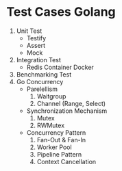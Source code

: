# Test Cases Golang

1. Unit Test
    - Testify
    - Assert
    - Mock
2. Integration Test
    - Redis Container Docker
3. Benchmarking Test
4. Go Concurrency
    - Parelellism
        1. Waitgroup
        2. Channel (Range, Select)
    - Synchronization Mechanism
        1. Mutex
        2. RWMutex
    - Concurrency Pattern
        1. Fan-Out & Fan-In
        2. Worker Pool
        3. Pipeline Pattern
        4. Context Cancellation
